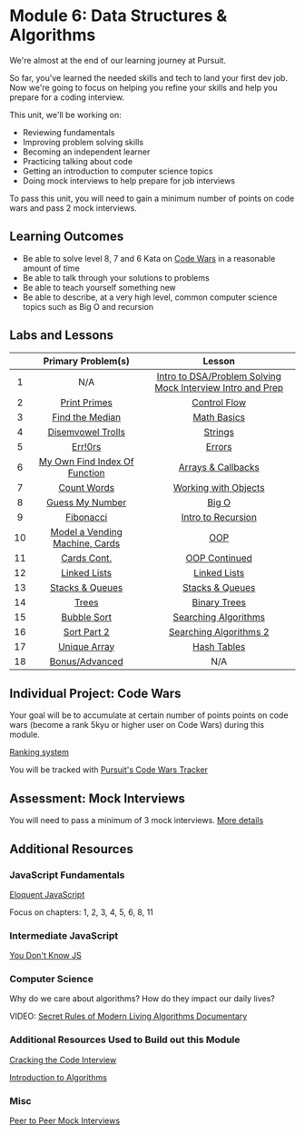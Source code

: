 # Module 6: Data Structures & Algorithms

We're almost at the end of our learning journey at Pursuit.

So far, you've learned the needed skills and tech to land your first dev job. Now we're going to focus on helping you refine your skills and help you prepare for a coding interview.

This unit, we'll be working on:

- Reviewing fundamentals
- Improving problem solving skills
- Becoming an independent learner
- Practicing talking about code
- Getting an introduction to computer science topics
- Doing mock interviews to help prepare for job interviews

To pass this unit, you will need to gain a minimum number of points on code wars and pass 2 mock interviews.

## Learning Outcomes

- Be able to solve level 8, 7 and 6 Kata on [Code Wars](https://docs.codewars.com/gamification/ranks/) in a reasonable amount of time
- Be able to talk through your solutions to problems
- Be able to teach yourself something new
- Be able to describe, at a very high level, common computer science topics such as Big O and recursion

## Labs and Lessons

|     |                   Primary Problem(s)                    |                                                            Lesson                                                            |
| :-: | :-----------------------------------------------------: | :--------------------------------------------------------------------------------------------------------------------------: |
|  1  |                           N/A                           | [Intro to DSA/Problem Solving](./intro-to-data-structures-and-algorithms) [Mock Interview Intro and Prep](./mock-interviews) |
|  2  |             [Print Primes](./control-flow)              |                                         [Control Flow](./control-flow/lesson-notes)                                          |
|  3  |            [Find the Median](./math-basics)             |                                          [Math Basics](./math-basics/lesson-notes)                                           |
|  4  |        [Disemvowel Trolls](./strings-and-regex)         |                                              [Strings](./strings/lesson-notes)                                               |
|  5  |              [Err!0rs](./dealing-w-errors)              |                                          [Errors](./dealing-w-errors/lesson-notes)                                           |
|  6  | [My Own Find Index Of Function](./arrays-and-callbacks) |                                  [Arrays & Callbacks](./arrays-and-callbacks/lesson-notes)                                   |
|  7  |          [Count Words](./working-with-objects)          |                                        [Working with Objects](./objects/lesson-notes)                                        |
|  8  |               [Guess My Number](./big-o)                |                                                [Big O](./big-o/lesson-notes)                                                 |
|  9  |         [Fibonacci](./fibonacci-and-recursion)          |                                 [Intro to Recursion](./fibonacci-and-recursion/lesson-notes)                                 |
| 10  |      [Model a Vending Machine, Cards](./oop-intro)      |                                               [OOP](./oop-intro/lesson-notes)                                                |
| 11  |             [Cards Cont.](./oop-continued)              |                                        [OOP Continued](./oop-continued/lesson-notes)                                         |
| 12  |             [Linked Lists](./linked-lists)              |                                         [Linked Lists](./linked-lists/lesson-notes)                                          |
| 13  |         [Stacks & Queues](./stacks-and-queues)          |                                     [Stacks & Queues](./stacks-and-queues/lesson-notes)                                      |
| 14  |                    [Trees](./trees)                     |                                             [Binary Trees](./trees/lesson-notes)                                             |
| 15  |            [Bubble Sort](./sort-algorithms)             |                                  [Searching Algorithms](./sorting-algorithms/lesson-notes)                                   |
| 16  |           [Sort Part 2](./sort-algorithms-2)            |                                [Searching Algorithms 2](./sorting-algorithms-2/lesson-notes)                                 |
| 17  |             [Unique Array](./unique-array)              |                                          [Hash Tables](./unique-array/lesson-notes)                                          |
| 18  |         [Bonus/Advanced](./bonus-and-advanced)          |                                                             N/A                                                              |

## Individual Project: Code Wars

Your goal will be to accumulate at certain number of points points on code wars (become a rank 5kyu or higher user on Code Wars) during this module.

[Ranking system](https://docs.codewars.com/gamification/ranks/)

You will be tracked with [Pursuit's Code Wars Tracker](https://codewars-tracker-fe.herokuapp.com)

## Assessment: Mock Interviews

You will need to pass a minimum of 3 mock interviews. [More details](./mock-interviews)

## Additional Resources

### JavaScript Fundamentals

[Eloquent JavaScript](https://eloquentjavascript.net)

Focus on chapters: 1, 2, 3, 4, 5, 6, 8, 11

### Intermediate JavaScript

[You Don't Know JS](https://github.com/getify/You-Dont-Know-JS#titles)

### Computer Science

Why do we care about algorithms? How do they impact our daily lives?

VIDEO: [Secret Rules of Modern Living Algorithms Documentary](https://www.youtube.com/watch?v=kiFfp-HAu64)

### Additional Resources Used to Build out this Module

[Cracking the Code Interview](https://www.crackingthecodinginterview.com)

[Introduction to Algorithms](https://mitpress.mit.edu/books/introduction-algorithms-third-edition)

### Misc

[Peer to Peer Mock Interviews](https://github.com/joinpursuit/m6-peer-interviews)
